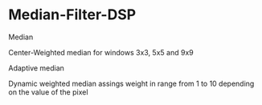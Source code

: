 # Median-Filter-DSP

Median

Center-Weighted median for windows 3x3, 5x5 and 9x9 

Adaptive median

Dynamic weighted median assings weight in range from 1 to 10 depending on the value of the pixel
